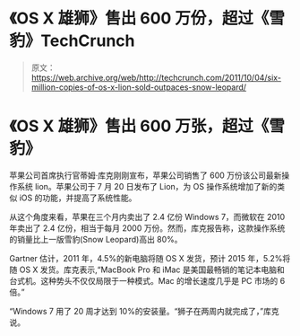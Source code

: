# 《OS X 雄狮》售出 600 万份，超过《雪豹》TechCrunch

> 原文：<https://web.archive.org/web/http://techcrunch.com/2011/10/04/six-million-copies-of-os-x-lion-sold-outpaces-snow-leopard/>

# 《OS X 雄狮》售出 600 万张，超过《雪豹》

苹果公司首席执行官蒂姆·库克刚刚宣布，苹果公司销售了 600 万份该公司最新操作系统 lion。苹果公司于 7 月 20 日发布了 Lion，为 OS 操作系统增加了新的类似 iOS 的功能，并提高了系统性能。

从这个角度来看，苹果在三个月内卖出了 2.4 亿份 Windows 7，而微软在 2010 年卖出了 2.4 亿份，相当于每月 2000 万份。然而，库克报告称，这款操作系统的销量比上一版雪豹(Snow Leopard)高出 80%。

Gartner 估计，2011 年，4.5%的新电脑将随 OS X 发货，预计 2015 年，5.2%将随 OS X 发货。库克表示,“MacBook Pro 和 iMac 是美国最畅销的笔记本电脑和台式机。这种势头不仅仅局限于一种模式。Mac 的增长速度几乎是 PC 市场的 6 倍。”

“Windows 7 用了 20 周才达到 10%的安装量。“狮子在两周内就完成了，”库克说。